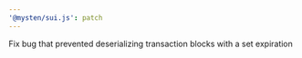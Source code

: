 ```yaml
---
'@mysten/sui.js': patch
---
```


Fix bug that prevented deserializing transaction blocks with a set expiration
